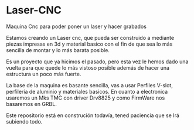 # Laser-CNC
Maquina Cnc para poder poner un laser y hacer grabados 

Estamos creando un Laser cnc, que pueda ser construido a mediante piezas impresas en 3d y material basico con el fin de que sea lo más sencilla de montar y lo más barata posible.

Es un proyecto que ya hicimos el pasado, pero esta vez le hemos dado una vuelta para que quede lo más vistoso posible además de hacer una estructura un poco más fuerte.

La base de la maquina es basante sencilla, vas a usar Perfiles V-slot, perfilería de aluminio y materiales basicos.
En cuanto a electronica usaremos un Mks TMC con driver Drv8825 y como FirmWare nos basaremos en GRBL.

Este repositorio está en construción todavía, tened paciencia que se Irá subiendo todo. 
